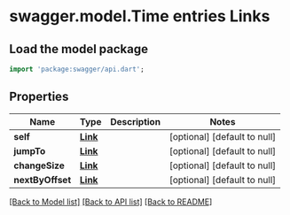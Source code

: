 # swagger.model.Time entries Links

## Load the model package
```dart
import 'package:swagger/api.dart';
```

## Properties
Name | Type | Description | Notes
------------ | ------------- | ------------- | -------------
**self** | [**Link**](Link.md) |  | [optional] [default to null]
**jumpTo** | [**Link**](Link.md) |  | [optional] [default to null]
**changeSize** | [**Link**](Link.md) |  | [optional] [default to null]
**nextByOffset** | [**Link**](Link.md) |  | [optional] [default to null]

[[Back to Model list]](../README.md#documentation-for-models) [[Back to API list]](../README.md#documentation-for-api-endpoints) [[Back to README]](../README.md)


